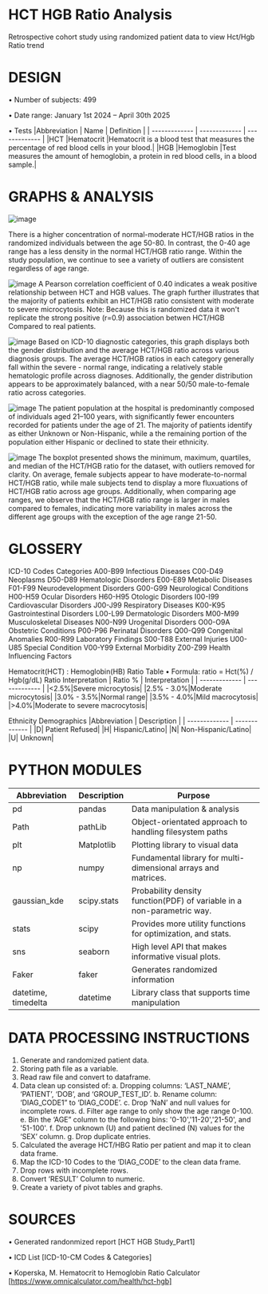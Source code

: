 # HCT HGB Ratio Analysis
Retrospective cohort study using randomized patient data to view Hct/Hgb Ratio trend


DESIGN
===========================
•	Number of subjects: 499

•	Date range: January 1st 2024 – April 30th 2025

•	Tests
|Abbreviation | Name | Definition |
| ------------- | ------------- | ------------- |
|HCT	|Hematocrit	|Hematocrit is a blood test that measures the percentage of red blood cells in your blood.|
|HGB	|Hemoglobin	|Test measures the amount of hemoglobin, a protein in red blood cells, in a blood sample.|


GRAPHS & ANALYSIS
===============================
![image](https://github.com/user-attachments/assets/fca6354d-0055-46ef-810d-199e8921a790)

There is a higher concentration of normal-moderate HCT/HGB ratios in the randomized individuals between the age 50-80. In contrast, the 0-40 age range has a less density in the normal HCT/HGB ratio range. Within the study population, we continue to see a variety of outliers are consistent regardless of age range.

![image](https://github.com/user-attachments/assets/f98e7feb-5e34-41c9-83c8-114fc3a6cd5b)
A Pearson correlation coefficient of 0.40 indicates a weak positive relationship between HCT and HGB values. The graph further illustrates that the majority of patients exhibit an HCT/HGB ratio consistent with moderate to severe microcytosis. Note: Because this is randomized data it won't replicate the strong positive (r=0.9) association betwen HCT/HGB Compared to real patients.

![image](https://github.com/user-attachments/assets/57ffcefd-5202-4b8d-8356-49a952cf205b)
Based on ICD-10 diagnostic categories, this graph displays both the gender distribution and the average HCT/HGB ratio across various diagnosis groups. The average HCT/HGB ratios in each category generally fall within the severe - normal range, indicating a relatively stable hematologic profile across diagnoses. Additionally, the gender distribution appears to be approximately balanced, with a near 50/50 male-to-female ratio across categories.

![image](https://github.com/user-attachments/assets/362152b6-b690-42a9-8d9d-255f691a5f70)
The patient population at the hospital is predominantly composed of individuals aged 21–100 years, with significantly fewer encounters recorded for patients under the age of 21. The majority of patients identify as either Unknown or Non-Hispanic, while a the remaining portion of the population either Hispanic or declined to state their ethnicity.

![image](https://github.com/user-attachments/assets/88fb0a4e-5f16-4853-b5ac-2272a8e2f208)
The boxplot presented shows the minimum, maximum, quartiles, and median of the HCT/HGB ratio for the dataset, with outliers removed for clarity. On average, female subjects appear to have moderate-to-normal HCT/HGB ratio, while male subjects tend to display a more fluxuations of HCT/HGB ratio across age groups. Additionally, when comparing age ranges, we observe that the HCT/HGB ratio range is larger in males compared to females, indicating more variability in males across the different age groups with the exception of the age range 21-50.

GLOSSERY
==============================
ICD-10 Codes	Categories
A00-B99	Infectious Diseases
C00-D49	Neoplasms
D50-D89	Hematologic Disorders
E00-E89	Metabolic Diseases
F01-F99	Neurodevelopment Disorders
G00-G99	Neurological Conditions
H00-H59	Ocular Disorders
H60-H95	Otologic Disorders
I00-I99	Cardiovascular Disorders
J00-J99	Respiratory Diseases
K00-K95	Gastrointestinal Disorders
L00-L99	Dermatologic Disorders
M00-M99	Musculoskeletal Diseases
N00-N99	Urogenital Disorders
O00-O9A	Obstetric Conditions
P00-P96	Perinatal Disorders
Q00-Q99	Congenital Anomalies
R00-R99	Laboratory Findings
S00-T88	External Injuries
U00-U85	Special Condition
V00-Y99	External Morbidity
Z00-Z99	Health Influencing Factors


Hematocrit(HCT) : Hemoglobin(HB) Ratio Table
•	Formula: ratio = Hct(%) / Hgb(g/dL)
Ratio	Interpretation
| Ratio %  | Interpretation |
| ------------- | ------------- |
|<2.5%|Severe microcytosis|
|2.5% - 3.0%|Moderate microcytosis|
|3.0% - 3.5%|Normal range|
|3.5% - 4.0%|Mild macrocytosis|
|>4.0%|Moderate to severe macrocytosis|

Ethnicity Demographics
|Abbreviation | Description |
| ------------- | ------------- |
|D| Patient Refused|
|H| Hispanic/Latino|
|N| Non-Hispanic/Latino|
|U| Unknown|

PYTHON MODULES
==============================
|Abbreviation | Description | Purpose |
| ------------- | ------------- | ------------- |
|pd	|pandas	|Data manipulation & analysis|
|Path	|pathLib	|Object-orientated approach to handling filesystem paths|
|plt	|Matplotlib	|Plotting library to visual data|
|np	|numpy	|Fundamental library for multi-dimensional arrays and matrices.|
|gaussian_kde	|scipy.stats	|Probability density function(PDF) of variable in a non-parametric way.|
|stats	|scipy	|Provides more utility functions for optimization, and stats.|
|sns	|seaborn	|High level API that makes informative visual plots.|
|Faker |faker |Generates randomized information|
|datetime, timedelta |datetime |Library class that supports time manipulation|

DATA PROCESSING INSTRUCTIONS
==============================
1.  Generate and randomized patient data.
2.	Storing path file as a variable.
3.	Read raw file and convert to dataframe.
4.	Data clean up consisted of:
a.	Dropping columns: ‘LAST_NAME’, ‘PATIENT’, ‘DOB’, and ‘GROUP_TEST_ID’.
b.	Rename column: ‘DIAG_CODE1” to ‘DIAG_CODE’.
c.	Drop ‘NaN’ and null values for incomplete rows.
d.	Filter age range to only show the age range 0-100.
e.	Bin the ‘AGE” column to the following bins: '0-10','11-20','21-50', and '51-100'.
f.	Drop unknown (U) and patient declined (N) values for the ‘SEX’ column.
g.	Drop duplicate entries.
5.	Calculated the average HCT/HBG Ratio per patient and map it to clean data frame.
6.	Map the ICD-10 Codes to the ‘DIAG_CODE’ to the clean data frame.
7.	Drop rows with incomplete rows.
8.	Convert ‘RESULT’ Column to numeric.
9.	Create a variety of pivot tables and graphs.

SOURCES
==============================
•	Generated randonmized report [HCT HGB Study_Part1]

•	ICD List [ICD-10-CM Codes & Categories]

•	Koperska, M. Hematocrit to Hemoglobin Ratio Calculator [https://www.omnicalculator.com/health/hct-hgb]


